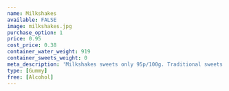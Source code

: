 ```yaml
---
name: Milkshakes
available: FALSE
image: milkshakes.jpg
purchase_option: 1
price: 0.95
cost_price: 0.38
container_water_weight: 919
container_sweets_weight: 0
meta_description: 'Milkshakes sweets only 95p/100g. Traditional sweets and more at Humbugs Confectionery Store. Specialists in satisfying your sweet tooth!'
type: [Gummy]
free: [Alcohol]
---
```

